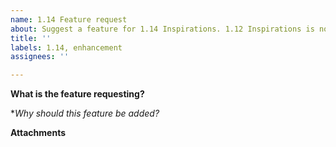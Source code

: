 ```yaml
---
name: 1.14 Feature request
about: Suggest a feature for 1.14 Inspirations. 1.12 Inspirations is no longer getting new features
title: ''
labels: 1.14, enhancement
assignees: ''

---
```


<!--Do not type between these brackets: <>, that text will not be shown in the final issue-->
**What is the feature requesting?**
<!--Describe the feature you would like in detail-->


**Why should this feature be added?*
<!-- Describe why you want this feature and why it fits in Inspirations.-->


**Attachments**
<!--Add any screenshots relevant to your issue-->
